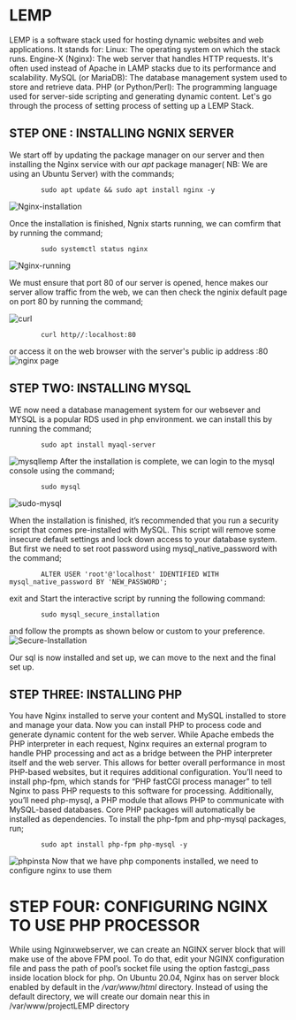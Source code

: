 
# LEMP 
LEMP is a software stack used for hosting dynamic websites and web applications. It stands for:
Linux: The operating system on which the stack runs.
Engine-X (Nginx): The web server that handles HTTP requests. It's often used instead of Apache in LAMP stacks due to its performance and scalability.
MySQL (or MariaDB): The database management system used to store and retrieve data. 
PHP (or Python/Perl): The programming language used for server-side scripting and generating dynamic content. Let's go through the process of setting 
process of setting up  a LEMP Stack.

## STEP ONE : INSTALLING NGNIX SERVER
We start off by updating the package manager on our server and then installing the Nginx service with our _apt_
package manager( NB: We are using an Ubuntu Server) with the commands;

            sudo apt update && sudo apt install nginx -y
  ![Nginx-installation](https://github.com/user-attachments/assets/5aacb8a9-a7e6-4224-987e-f680dd690564)
         
 Once the installation is finished, Ngnix starts running, we can comfirm that by running the command;

            sudo systemctl status nginx
  ![Nginx-running](https://github.com/user-attachments/assets/1bed17fa-bd52-4ebb-88c6-b0eca82aa991)

          
  We must ensure that port 80 of our server is opened, hence makes our server allow traffic from the web, we can then check the nginix
  default page on port 80 by running the command;

   ![curl](https://github.com/user-attachments/assets/326a7368-0b07-482c-bff9-2269df145da6)
   
        

            curl http//:localhost:80 
   or access it on the web browser with the server's public ip address <public-ip-server>:80   
   ![nginx page](https://github.com/user-attachments/assets/fdb7fbaf-6e7b-4da8-8f00-499ac5797c9e)

## STEP TWO: INSTALLING MYSQL
WE now need a database management system for our websever and MYSQL is a popular RDS used in php environment. we can install this 
by running the command;

            sudo apt install myaql-server
![mysqllemp](https://github.com/user-attachments/assets/d302f0de-654f-4b89-9c60-9372433d18d0)
After the installation is complete, we can login to the mysql console using the command;

            sudo mysql
![sudo-mysql](https://github.com/user-attachments/assets/73dff05d-1905-4fdb-b217-d11a58b39f4d)

When the installation is finished, it’s recommended that you run a security script that comes pre-installed with MySQL. 
This script will remove some insecure default settings and lock down access to your database system. 
But first we need to set root password using mysql_native_password with the command;

            ALTER USER 'root'@'localhost' IDENTIFIED WITH mysql_native_password BY 'NEW_PASSWORD';


exit and Start the interactive script by running the following command:

            sudo mysql_secure_installation
and follow the prompts as shown below or custom to your preference.
![Secure-Installation](https://github.com/user-attachments/assets/7c31727a-cecb-478f-b3c6-04832e9a8d83)

Our sql is now installed and set up, we can move to the next and the final set up.

## STEP THREE: INSTALLING PHP
You have Nginx installed to serve your content and MySQL installed to store and manage your data. 
Now you can install PHP to process code and generate dynamic content for the web server.
While Apache embeds the PHP interpreter in each request, Nginx requires an external program to handle
PHP processing and act as a bridge between the PHP interpreter itself and the web server.
This allows for better overall performance in most PHP-based websites, but it requires additional configuration. 
You’ll need to install php-fpm, which stands for “PHP fastCGI process manager” 
to tell Nginx to pass PHP requests to this software for processing. Additionally, you’ll need php-mysql, 
a PHP module that allows PHP to communicate with MySQL-based databases.
Core PHP packages will automatically be installed as dependencies. 
To install the php-fpm and php-mysql packages, run;

            sudo apt install php-fpm php-mysql -y
![phpinsta](https://github.com/user-attachments/assets/7951738a-63b5-41a1-97fe-ef44454508df)
Now that we have php components installed, we need to configure nginx to use them

# STEP FOUR: CONFIGURING NGINX TO USE PHP PROCESSOR
While using Nginxwebserver, we can create an NGINX server block that will make use of the above FPM pool. 
To do that, edit your NGINX configuration file and pass the path of pool’s socket file using the option fastcgi_pass inside location block for php.
On Ubuntu 20.04, Nginx has on server block enabled by default in the _/var/www/html_ directory. Instead of using the default directory, we will create our domain near this in /var/www/projectLEMP directory


            

            


            
            

              
